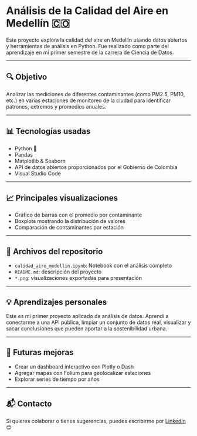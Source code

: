 # Análisis de la Calidad del Aire en Medellín 🇨🇴

Este proyecto explora la calidad del aire en Medellín usando datos abiertos y herramientas de análisis en Python. Fue realizado como parte del aprendizaje en mi primer semestre de la carrera de Ciencia de Datos.

---

## 🔍 Objetivo

Analizar las mediciones de diferentes contaminantes (como PM2.5, PM10, etc.) en varias estaciones de monitoreo de la ciudad para identificar patrones, extremos y promedios anuales.

---

## 📊 Tecnologías usadas

- Python 🐍
- Pandas
- Matplotlib & Seaborn
- API de datos abiertos proporcionados por el Gobierno de Colombia
- Visual Studio Code

---

## 📈 Principales visualizaciones

- Gráfico de barras con el promedio por contaminante
- Boxplots mostrando la distribución de valores
- Comparación de contaminantes por estación

---

## 📁 Archivos del repositorio

- `calidad_aire_medellin.ipynb`: Notebook con el análisis completo
- `README.md`: descripción del proyecto
- `*.png`: visualizaciones exportadas para presentación

---

## 💡 Aprendizajes personales

Este es mi primer proyecto aplicado de análisis de datos. Aprendí a conectarme a una API pública, limpiar un conjunto de datos real, visualizar y sacar conclusiones que pueden aportar a la sostenibilidad urbana.

---

## 🚀 Futuras mejoras

- Crear un dashboard interactivo con Plotly o Dash
- Agregar mapas con Folium para geolocalizar estaciones
- Explorar series de tiempo por años

---

## 📬 Contacto

Si quieres colaborar o tienes sugerencias, puedes escribirme por [LinkedIn](https://www.linkedin.com/in/sheilyn-colina-54b09097/) 😊

